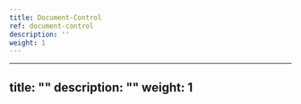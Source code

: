 ```yaml
---
title: Document-Control
ref: document-control
description: ''
weight: 1
---
```

---
title: ""
description: ""
weight: 1
---